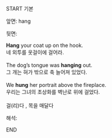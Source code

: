 START
기본

앞면:
hang


뒷면:
<div><b>Hang</b> your coat up on the hook. </div><div>네 외투를 옷걸이에 걸어라.</div><div><br></div><div><div>The dog’s tongue was <b>hanging</b> out. </div><div>그 개는 혀가 밖으로 축 늘어져 있었다.</div></div><div><br></div><div><div>We <b>hung</b> her portrait above the fireplace. </div><div>우리는 그녀의 초상화를 벽난로 위에 걸었다.</div></div><div><br></div><div>걸(리)다 , 목을 매달다</div>


해석:
<!--ID: 1746614454021-->
END
